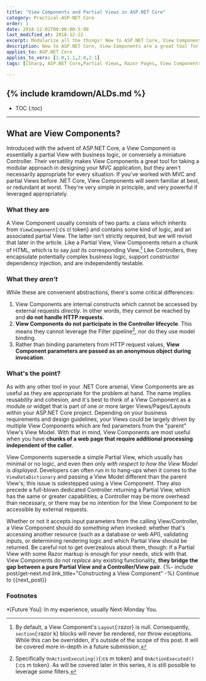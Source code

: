 ```yaml
---
title: "View Components and Partial Views in ASP.NET Core"
category: Practical-ASP-NET-Core
order: 1
date: 2018-12-01T00:00:00-5:00
last_modified_at: 2018-12-22
excerpt: Modularize all the things! New to ASP.NET Core, View Components are a great tool for modularizing your MVC or Razor Pages site and empowering your Partial Views.
description: New to ASP.NET Core, View Components are a great tool for modularizing your MVC or Razor Pages site and empowering your Partial Views.
applies_to: ASP.NET Core
applies_to_vers: [1.0,1.1,2.0,2.1]
tags: [CSharp, ASP.NET Core,Partial Views, Razor Pages, View Components, MVC]

---
```

{% include kramdown/ALDs.md %}
---
* TOC
{:toc}
---
## What are View Components?
Introduced with the advent of ASP.NET Core, a View Component is essentially a partial View with business logic, or conversely a miniature Controller. Their versatility makes View Components a great tool for taking a modular approach in designing your MVC application, but they aren't necessarily appropriate for every situation. If you've worked with MVC and partial Views before .NET Core, View Components will seem familiar at best, or redundant at worst. They're very simple in principle, and very powerful if leveraged appropriately.
### What they are
A View Component usually consists of two parts: a class which inherits from `ViewComponent`{:cs cl token} and contains some kind of logic, and an associated partial View. The latter isn't strictly required, but we will revisit that later in the article. Like a Partial View, View Components return a chunk of HTML, which is to say *just* its corresponding View.[^1] Like Controllers, they encapsulate potentially complex business logic, support constructor dependency injection, and are independently testable.
### What they *aren't*
While these are convenient abstractions, there's some critical differences:
1. View Components are internal constructs which cannot be accessed by external requests *directly*. In other words, they cannot be reached by and **do not handle HTTP requests**.
2. **View Components do not participate in the Controller lifecycle**. This means they cannot leverage the Filter pipeline[^2], nor do they use model binding.
3. Rather than binding parameters from HTTP request values, **View Component parameters are passed as an anonymous object during invocation**.

### What's the point?
As with any other tool in your .NET Core arsenal, View Components are as useful as they are appropriate for the problem at hand. The name implies reusability and cohesion, and it's best to think of a View Component as a module or widget that is part of one or more larger Views/Pages/Layouts within your ASP.NET Core project. Depending on your business requirements and design guidelines, your Views could be largely driven by multiple View Components which are fed parameters from the "parent" View's View Model. With that in mind, View Components are most useful when you have **chunks of a web page that require additional processing independent of the caller**.

View Components supersede a simple Partial View, which usually has minimal or no logic, and even then only *with respect to how the View Model is displayed*. Developers can often run in to hang-ups when it comes to the `ViewDataDictionary` and passing a View Model different than the parent View's; this issue is sidestepped using a View Component. They also precede a full-blown dedicated Controller returning a Partial View, which has the same or greater capabilities; a Controller may be more overhead than necessary, or there may be no intention for the View Component to be accessible by external requests.

Whether or not it accepts input parameters from the calling View/Controller, a View Component should do *something* when invoked: whether that's accessing another resource (such as a database or web API), validating inputs, or determining rendering logic and which Partial View should be returned. Be careful not to get overzealous about them, though: if a Partial View with some Razor markup is enough for your needs, stick with that. View Components do not *replace* any existing functionality, **they bridge the gap between a pure Partial View and a Controller/View pair**.
{%- include post/get-next.md link_title="Constructing a View Component" -%}
Continue to {{next_post}}

### Footnotes
[^1]: By default, a View Component's `Layout`{:razor} is null. Consequently, `section`{:razor k} blocks will never be rendered, nor throw exceptions. While this can be overridden, it's outside of the scope of this post. It will be covered more in-depth in a future submission.
[^2]: Specifically `OnActionExecuting()`{:cs m token} and `OnActionExecuted()`{:cs m token}. As will be covered later in this series, it is still possible to leverage *some* filters.

*[Future You]: In my experience, usually Next-Monday You.
